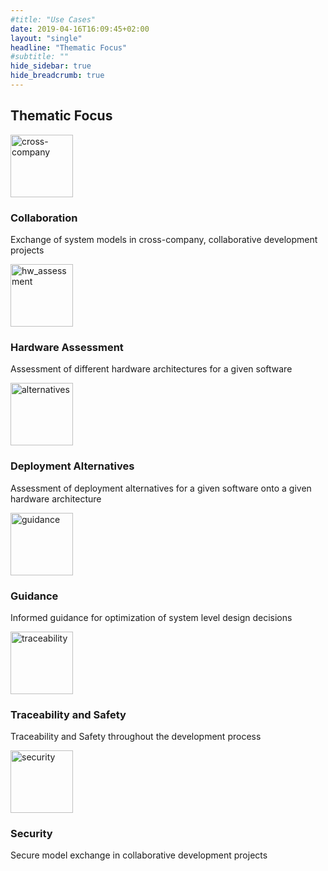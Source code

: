 ```yaml
---
#title: "Use Cases"
date: 2019-04-16T16:09:45+02:00
layout: "single"
headline: "Thematic Focus"
#subtitle: ""
hide_sidebar: true
hide_breadcrumb: true
---
```



 <div class="container text-center">
      <h2 class="header-underline header-underline-center margin-bottom-25">Thematic Focus</h2>
      <div class="row section-highlights padding-top-40">
        <div class="match-height-item-by-row col-sm-8">
        <!--<i data-feather="check" stroke-width="1"></i>-->
            <img height="100" src="/images/usecases/collaboration.png" alt="cross-company">
            <h3>Collaboration</h3>
            <p>Exchange of system models in cross-company, collaborative development projects</p>
        </div>
        <div class="match-height-item-by-row col-sm-8">
          <img height="100" src="/images/usecases/hardware-assessment.png" alt="hw_assessment">
          <h3>Hardware Assessment</h3>
          <p>Assessment of different hardware architectures for a given software</p>
        </div>
        <div class="match-height-item-by-row col-sm-8">
          <img height="100" src="/images/usecases/deployment-alternatives.png" alt="alternatives">
          <h3>Deployment Alternatives</h3>
          <p>Assessment of deployment alternatives for a given software onto a given hardware architecture</p>
        </div>
      </div>
       <div class="row section-highlights padding-top-40 padding-bottom-40">
        <div class="match-height-item-by-row col-sm-8">
          <img height="100" src="/images/usecases/guidance.png" alt="guidance">
          <h3>Guidance</h3>
          <p>Informed guidance for optimization of system level design decisions</p>
        </div>
        <div class="match-height-item-by-row col-sm-8">
            <img height="100" src="/images/usecases/traceability.png" alt="traceability">
            <h3>Traceability and Safety</h3>
          <p>Traceability and Safety throughout the development process</p>
        </div>
        <div class="match-height-item-by-row col-sm-8">
          <img height="100" src="/images/usecases/security.png" alt="security">
          <h3>Security</h3>
          <p>Secure model exchange in collaborative development projects</p>
        </div>
      </div>
  </div>